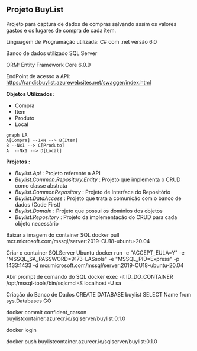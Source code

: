 
## Projeto BuyList
Projeto para captura de dados de compras salvando assim os valores gastos e os lugares de compra de cada item.

Linguagem de Programação utilizada: C# com .net versão 6.0 

Banco de dados utilizado SQL Server

ORM: Entity Framework Core 6.0.9

EndPoint de acesso a API: https://randisbuylist.azurewebsites.net/swagger/index.html

**Objetos Utilizados:**
 - Compra 
 - Item 
 - Produto 
 - Local


```mermaid
graph LR
A[Compra] --1xN --> B[Item]
B --Nx1 --> C[Produto]
A  --Nx1 --> D[Local]
```

**Projetos :**

 - *Buylist.Api* : Projeto referente a API 
 - *Buylist.Common.Repository.Entity* : Projeto que implementa o CRUD como classe abstrata 
 - *Buylist.CommonRepository*  :  Projeto de Interface do Repositório
 - *Buylist.DataAccess* : Projeto que trata a comunição com o banco de dados (Code First)
 - *Buylist.Domain* : Projeto que possui os domínios dos objetos
 - *Buylist.Repository* :  Projeto da implementação do CRUD para cada objeto necessário

Baixar a imagem do container SQL
docker pull mcr.microsoft.com/mssql/server:2019-CU18-ubuntu-20.04

Criar o container SQLServer Ubuntu
docker run -e "ACCEPT_EULA=Y" -e "MSSQL_SA_PASSWORD=9173-LASsols" -e "MSSQL_PID=Express" -p 1433:1433 -d mcr.microsoft.com/mssql/server:2019-CU18-ubuntu-20.04

Abir prompt de comando do SQL
docker exec -it ID_DO_CONTAINER /opt/mssql-tools/bin/sqlcmd -S localhost -U sa

Criação do Banco de Dados
CREATE DATABASE buylist
SELECT Name from sys.Databases
GO


 docker commit confident_carson buylistcontainer.azurecr.io/sqlserver/buylist:0.1.0
 
 docker login
 
 docker push buylistcontainer.azurecr.io/sqlserver/buylist:0.1.0